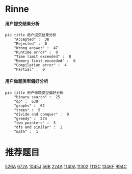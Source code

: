 # Rinne

<!-- tabs:start -->



#### **用户提交结果分析**

```mermaid
pie title 用户提交结果分析
    "Accepted" :  38
    "Rejected" :  0
    "Wrong answer" :  47
    "Runtime error" :  0
    "Time limit exceeded" :  8
    "Memory limit exceeded" :  0
    "Compilation error" :  4
    "Partial" :  0
```

#### **用户做题类型偏好分析**

```mermaid
pie title 用户做题类型偏好分析
    "binary search" :  25
    "dp" :  630
    "graphs" :  62
    "trees" :  5
    "divide and conquer" :  0
    "greedy" :  274
    "two pointers" :  5
    "dfs and similar" :  1
    "math" :  1
```



<!-- tabs:end -->
# 推荐题目
[526A](https://codeforces.com/contest/526/problem/A)
[672A](https://codeforces.com/contest/672/problem/A)
[1045J](https://codeforces.com/contest/1045/problem/J)
[56B](https://codeforces.com/contest/56/problem/B)
[224A](https://codeforces.com/contest/224/problem/A)
[1140A](https://codeforces.com/contest/1140/problem/A)
[11302](https://codeforces.com/contest/1130/problem/2)
[1113C](https://codeforces.com/contest/1113/problem/C)
[1346F](https://codeforces.com/contest/1346/problem/F)
[994C](https://codeforces.com/contest/994/problem/C)
